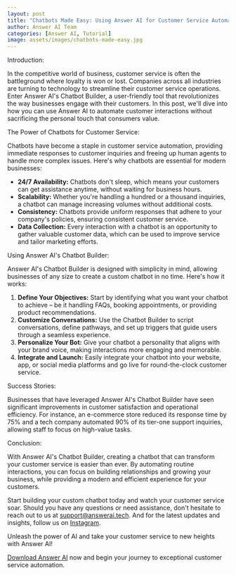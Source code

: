 ```yaml
---
layout: post
title: "Chatbots Made Easy: Using Answer AI for Customer Service Automation"
author: Answer AI Team
categories: [Answer AI, Tutorial]
image: assets/images/chatbots-made-easy.jpg
---
```


Introduction:

In the competitive world of business, customer service is often the battleground where loyalty is won or lost. Companies across all industries are turning to technology to streamline their customer service operations. Enter Answer AI's Chatbot Builder, a user-friendly tool that revolutionizes the way businesses engage with their customers. In this post, we'll dive into how you can use Answer AI to automate customer interactions without sacrificing the personal touch that consumers value.

The Power of Chatbots for Customer Service:

Chatbots have become a staple in customer service automation, providing immediate responses to customer inquiries and freeing up human agents to handle more complex issues. Here's why chatbots are essential for modern businesses:

- **24/7 Availability:** Chatbots don't sleep, which means your customers can get assistance anytime, without waiting for business hours.
- **Scalability:** Whether you're handling a hundred or a thousand inquiries, a chatbot can manage increasing volumes without additional costs.
- **Consistency:** Chatbots provide uniform responses that adhere to your company's policies, ensuring consistent customer service.
- **Data Collection:** Every interaction with a chatbot is an opportunity to gather valuable customer data, which can be used to improve service and tailor marketing efforts.

Using Answer AI's Chatbot Builder:

Answer AI's Chatbot Builder is designed with simplicity in mind, allowing businesses of any size to create a custom chatbot in no time. Here's how it works:

1. **Define Your Objectives:** Start by identifying what you want your chatbot to achieve – be it handling FAQs, booking appointments, or providing product recommendations.
2. **Customize Conversations:** Use the Chatbot Builder to script conversations, define pathways, and set up triggers that guide users through a seamless experience.
3. **Personalize Your Bot:** Give your chatbot a personality that aligns with your brand voice, making interactions more engaging and memorable.
4. **Integrate and Launch:** Easily integrate your chatbot into your website, app, or social media platforms and go live for round-the-clock customer service.

Success Stories:

Businesses that have leveraged Answer AI's Chatbot Builder have seen significant improvements in customer satisfaction and operational efficiency. For instance, an e-commerce store reduced its response time by 75% and a tech company automated 90% of its tier-one support inquiries, allowing staff to focus on high-value tasks.

Conclusion:

With Answer AI's Chatbot Builder, creating a chatbot that can transform your customer service is easier than ever. By automating routine interactions, you can focus on building relationships and growing your business, while providing a modern and efficient experience for your customers.

Start building your custom chatbot today and watch your customer service soar. Should you have any questions or need assistance, don't hesitate to reach out to us at [support@answerai.tech](mailto:support@answerai.tech). And for the latest updates and insights, follow us on [Instagram](https://instagram.com/answerai.tech).

Unleash the power of AI and take your customer service to new heights with Answer AI!

[Download Answer AI](https://answerai.tech) now and begin your journey to exceptional customer service automation.